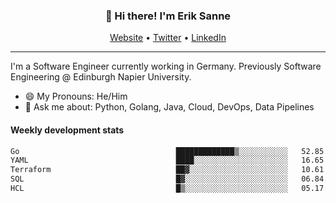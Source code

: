 <h3 align="center">👋 Hi there! I'm Erik Sanne</h3>
<p align="center">
  <a href="https://eriksanne.com">Website</a> •
  <a href="https://twitter.com/ErikKonradSanne">Twitter</a> •
  <a href="https://www.linkedin.com/in/eriksanne/">LinkedIn</a>
</p>

---
I'm a Software Engineer currently working in Germany. Previously Software Engineering @ Edinburgh Napier University.

- 😄 My Pronouns: He/Him
- 💬 Ask me about: Python, Golang, Java, Cloud, DevOps, Data Pipelines

<h4>Weekly development stats</h4>
<!--START_SECTION:waka-->

```txt
Go                                   █████████████▒░░░░░░░░░░░   52.85 %
YAML                                 ████░░░░░░░░░░░░░░░░░░░░░   16.65 %
Terraform                            ██▓░░░░░░░░░░░░░░░░░░░░░░   10.61 %
SQL                                  █▓░░░░░░░░░░░░░░░░░░░░░░░   06.84 %
HCL                                  █▒░░░░░░░░░░░░░░░░░░░░░░░   05.17 %
```

<!--END_SECTION:waka-->
